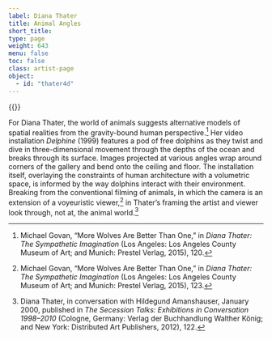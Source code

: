 ```yaml
---
label: Diana Thater
title: Animal Angles
short_title:
type: page
weight: 643
menu: false
toc: false
class: artist-page
object:
  - id: "thater4d"
---
```

{{<q-figure id="thater4d" >}}

For Diana Thater, the world of animals suggests alternative models of spatial realities from the gravity-bound human perspective.[^1] Her video installation *Delphine* (1999) features a pod of free dolphins as they twist and dive in three-dimensional movement through the depths of the ocean and breaks through its surface. Images projected at various angles wrap around corners of the gallery and bend onto the ceiling and floor. The installation itself, overlaying the constraints of human architecture with a volumetric space, is informed by the way dolphins interact with their environment. Breaking from the conventional filming of animals, in which the camera is an extension of a voyeuristic viewer,[^2] in Thater’s framing the artist and viewer look through, not at, the animal world.[^3]

[^1]: Michael Govan, “More Wolves Are Better Than One,” in *Diana Thater: The Sympathetic Imagination* (Los Angeles: Los Angeles County Museum of Art; and Munich: Prestel Verlag, 2015), 120.

[^2]: Michael Govan, “More Wolves Are Better Than One,” in *Diana Thater: The Sympathetic Imagination* (Los Angeles: Los Angeles County Museum of Art; and Munich: Prestel Verlag, 2015), 123.

[^3]: Diana Thater, in conversation with Hildegund Amanshauser, January 2000, published in *The Secession Talks: Exhibitions in Conversation 1998–2010* (Cologne, Germany: Verlag der Buchhandlung Walther König; and New York: Distributed Art Publishers, 2012), 122.
